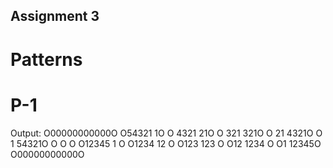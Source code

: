 ## Assignment 3
# Patterns
# P-1

Output:
O00000000000O
O54321     1O
O 4321    21O
O  321   321O
O   21  4321O
O    1 54321O
O     O     O
O12345 1    O
O1234  12   O
O123   123  O
O12    1234 O
O1     12345O
O00000000000O